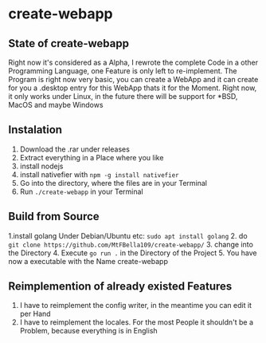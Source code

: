 # create-webapp


## State of create-webapp
Right now it's considered as a Alpha, I rewrote the complete Code in a other Programming Language,  one Feature is only left to re-implement. 
The Program is right now very basic, you can create a WebApp and it can create for you a .desktop entry for this WebApp thats it for the Moment.
Right now, it only works under Linux, in the future there will be support for *BSD, MacOS and maybe Windows

## Instalation
1. Download the .rar under releases
2. Extract everything in a Place where you like
3. install nodejs
4. install nativefier with `npm -g install nativefier`
5. Go into the directory, where the files are in your Terminal
6. Run `./create-webapp` in your Terminal

## Build from Source
1.install golang 
  Under Debian/Ubuntu etc: `sudo apt install golang`
2. do `git clone https://github.com/MtFBella109/create-webapp/`
3. change into the Directory
4. Execute `go run .` in the Directory of the Project
5. You have now a executable with the Name create-webapp


## Reimplemention of already existed Features
1. I have to reimplement the config writer, in the meantime you can edit it per Hand
2. I have to reimplement the locales. For the most People it shouldn't be a Problem, because everything is in English


